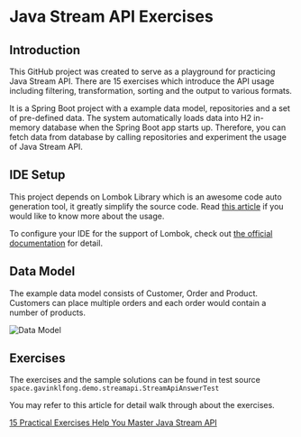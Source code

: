# Java Stream API Exercises

## Introduction

This GitHub project was created to serve as a playground for practicing Java Stream API. There are 15 exercises which introduce the API usage including filtering, transformation, sorting and the output to various formats.

It is a Spring Boot project with a example data model, repositories and a set of pre-defined data. The system automatically loads data into H2 in-memory database when the Spring Boot app starts up. Therefore, you can fetch data from database by calling repositories and experiment the usage of Java Stream API.

## IDE Setup

This project depends on Lombok Library which is an awesome code auto generation tool, it greatly simplify the source code. Read [this article](https://blog.devgenius.io/how-to-magically-speed-up-java-coding-76fa1a68e0f4) if you would like to know more about the usage.

To configure your IDE for the support of Lombok, check out [the official documentation](https://projectlombok.org/setup/overview) for detail.

## Data Model

The example data model consists of Customer, Order and Product. Customers can place multiple orders and each order would contain a number of products.

![Data Model](https://github.com/gavinklfong/stream-api-exercises/blob/main/blob/Data_Model.jpg?raw=true)

## Exercises

The exercises and the sample solutions can be found in test source `space.gavinklfong.demo.streamapi.StreamApiAnswerTest`

You may refer to this article for detail walk through about the exercises.

[15 Practical Exercises Help You Master Java Stream API](https://medium.com/dev-genius/15-practical-exercises-help-you-master-java-stream-api-3f9c86b1cf82)
